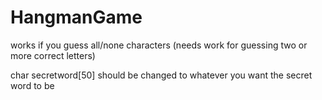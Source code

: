 # HangmanGame
works if you guess all/none characters (needs work for guessing two or more correct letters)

char secretword[50] should be changed to whatever you want the secret word to be

